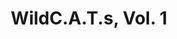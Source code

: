 ---
title: "WildC.A.T.s, Vol. 1"
issue: 7A
issue_nr: 7
full_title: "Killer Instinct, Chapter Three: Showdown"
subtitle: ""
story_arc: Killer Instinct
crossover: ""
variant: A
publisher: Image Comics
creators: 
  - Jim Lee
  - Brandon Choi
  - Scott Williams
release_date: Jan 1994
release_year: 1994
genre:
  - Action
  - Adventure
  - Super-Heroes
format: Comic
pages: 32
signed_by: ""
price: 1.95
---